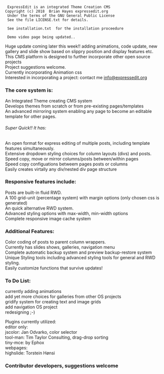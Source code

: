 
     ExpressEdit is an integrated Theme Creation CMS 
	Copyright (c) 2018  Brian Hayes expressedit.org 
     Under the terms of the GNU General Public License   
     See the file LICENSE.txt for details.  

     See installation.txt  for the installation proceedure 
     
     Demo video page being updated..  
       
Huge update coming later this week!!
adding animations,
code update,
new gallery and slide show based on slippry
position and display features
etc. 
This CMS platform is designed to further incorporate other open source projects<br>
Project suggestions welcome.<br>
Currently incorporating Animation css<br>
Interested in incorporating a project: contact me  info@expressedit.org<br>

<h3>The core system is:</h3>

An Integrated Theme creating CMS system<br>
Develops themes from scratch or from pre-existing pages/templates<br>
An advanced mirroring system enabling any page to become an editable template for other pages.<br>
<h6>Super Quick!! It has:<br></h6>
An open format for express editing of multiple posts, including template features simultaneously.<br>
Extensive dropdown styling choices for column layouts (divs) and posts. <br>
Speed copy, move or mirror columns/posts between/within pages<br>
Speed copy configuations betweem pages posts or columns<br>
Easily creates virtally any div/nested div page structure<br>

<h3>Responsive features include:</h3>
Posts are built-in fluid RWD.<br>
A 100 grid-unit (percentage system) with margin options   (only chosen css is generated)<br>
An quick alternative RWD system.<br>
Advanced styling options with max-width, min-width options<br>
Complete responsive image cache system<br>

<h3>Additional Features:</h3>
Color coding of posts to parent column wrappers.<br>
Currently has slides shows, galleries, navigation menu <br>
Complete automatic backup system and preview backup-restore system    <br>
Unique Styling tools including advanced styling tools for general and RWD styling.<br>
Easily customize functions that survive updates!<br>
 

<h3>To Do List:</h3>
currently adding animations<br>
add yet more choices for galleries from other OS projects<br>
gridify system for creating text and image grids<br>
add navigation OS project<br>
redesigning ;-) <br>

Plugins currently utilized:<br>
editor only: <br>
jscolor: Jan Odvarko, color selector<br>
tool-man: Tim Taylor Consulting, drag-drop sorting<br>
tiny-mce: by Ephox<br>
webpages:<br>
highslide: Torstein Hønsi<br>
<h3>Contributor developers, suggestions welcome</h3>
